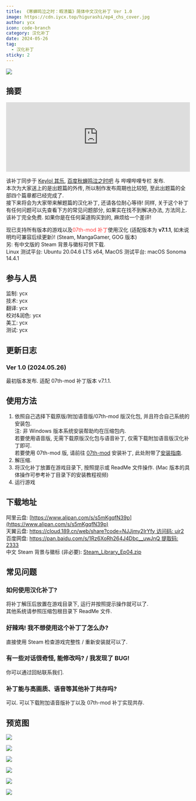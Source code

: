 ```yaml
---
title: 《寒蝉鸣泣之时：暇溃篇》简体中文汉化补丁 Ver 1.0
image: https://cdn.iycx.top/higurashi/ep4_chs_cover.jpg
author: ycx
icon: code-branch
category: 汉化补丁
date: 2024-05-26
tag:
  - 汉化补丁
sticky: 2
---
```

![](https://cdn.iycx.top/higurashi/ep4_chs_cover.jpg)  
## 摘要
<div align="center"><iframe width="100%" height="190" frameborder="0" src="https://store.steampowered.com/widget/526490/?t=%E3%80%8A%E5%AF%92%E8%9D%89%E9%B8%A3%E6%B3%A3%E4%B9%8B%E6%97%B6%E3%80%8B%E6%98%AF%E4%B8%80%E9%83%A8%E6%9C%89%E5%A3%B0%E5%B0%8F%E8%AF%B4%E3%80%82%E9%9F%B3%E4%B9%90%E3%80%81%E6%95%85%E4%BA%8B%E8%83%8C%E6%99%AF%E4%B8%8E%E8%A7%92%E8%89%B2%E5%85%B1%E5%90%8C%E5%88%9B%E9%80%A0%E4%BA%86%E4%B8%80%E4%B8%AA%E4%B8%96%E7%95%8C%EF%BC%8C%E6%98%AF%E7%8E%A9%E5%AE%B6%E9%98%85%E8%AF%BB%E5%B0%8F%E8%AF%B4%E7%9A%84%E8%88%9E%E5%8F%B0%E3%80%82%E6%AC%A2%E7%AC%91%E3%80%81%E5%93%AD%E6%B3%A3%E3%80%81%E6%80%A8%E6%81%A8%E3%80%82%E8%AF%B7%E5%B8%A6%E7%9D%80%E9%82%A3%E6%A0%B7%E7%9A%84%E5%BF%83%E6%83%85%E4%B8%8E%E4%B8%BB%E4%BA%BA%E5%85%AC%E4%B8%80%E8%B5%B7%E4%BD%93%E9%AA%8C%E6%95%85%E4%BA%8B%E5%90%A7%E3%80%82"></iframe></div>  

该补丁同步于 [Keylol 其乐](https://keylol.com/t950741-1-1), [百度秋蝉鸣泣之时吧](https://tieba.baidu.com/p/9030959532) 与 哔哩哔哩专栏 发布.  
本次为大家送上的是出题篇的外传, 所以制作发布周期也比较短, 至此出题篇的全部四个篇章都已经完成了.  
接下来将会为大家带来解题篇的汉化补丁, 还请各位耐心等待!
同样, 关于这个补丁有任何问题可以先查看下方的常见问题部分, 如果实在找不到解决办法, 方法同上.  
该补丁完全免费. 如果你是在任何渠道购买到的, 麻烦给一个差评!  

现已支持所有版本的游戏以及<font color='#ff3a3a'>07th-mod 补丁</font>使用汉化 (适配版本为 **v7.1.1**, 如未说明均可兼容后续更新)! (Steam, MangaGamer, GOG 版本)  
另: 有中文版的 Steam 背景与徽标可供下载.  
Linux 测试平台: Ubuntu 20.04.6 LTS x64, MacOS 测试平台: macOS Sonoma 14.4.1  

## 参与人员
监制: ycx  
技术: ycx  
翻译: ycx  
校对&润色: ycx  
美工: ycx  
测试: ycx  

## 更新日志

### Ver 1.0 (2024.05.26)
最初版本发布. 
适配 07th-mod 补丁版本 v7.1.1.

## 使用方法
1. 依照自己选择下载原版/附加语音版/07th-mod 版汉化包, 并且符合自己系统的安装包.  
注: 非 Windows 版本系统安装帮助均在压缩包内.  
若要使用语音版, 无需下载原版汉化包与语音补丁, 仅需下载附加语音版汉化补丁即可.  
若要使用 07th-mod 版, 请前往 [07th-mod](https://07th-mod.com/home/) 安装补丁, 此处附带了[安装指南](../guide/07th-mod/main.md).  
2. 解压缩.  
3. 将汉化补丁放置在游戏目录下, 按照提示或 ReadMe 文件操作. (Mac 版本的具体操作可参考补丁目录下的安装教程视频)  
4. 运行游戏  

## 下载地址
阿里云盘: [https://www.alipan.com/s/s5mKgqfN39p](https://www.alipan.com/s/s5mKgqfN39p)  
天翼云盘: [https://cloud.189.cn/web/share?code=NJJjmy2IrYfy 访问码: ujr2](https://cloud.189.cn/web/share?code=NJJjmy2IrYfy)   
百度网盘: [https://pan.baidu.com/s/1Rz6XoRh264J4Dbc__uwJnQ 提取码: 2333](https://pan.baidu.com/s/1Rz6XoRh264J4Dbc__uwJnQ?pwd=2333)  
中文 Steam 背景与徽标 (非必要): [Steam_Library_Ep04.zip](https://cdn.iycx.top/blog/2024/05/Steam_Library_Ep04.zip)  

## 常见问题
### 如何使用汉化补丁?
将补丁解压后放置在游戏目录下, 运行并按照提示操作就可以了.  
其他系统请参照压缩包根目录下 ReadMe 文件.  
### 好辣鸡! 我不想使用这个补丁了怎么办?
直接使用 Steam 检查游戏完整性 / 重新安装就可以了.  
### 有一些对话很奇怪, 能修改吗? / 我发现了 BUG!
你可以通过回帖联系我们.
### 补丁能与高画质、语音等其他补丁共存吗?
可以. 可以下载附加语音版补丁以及 07th-mod 补丁实现共存.  

## 预览图
![](https://cdn.iycx.top/blog/2024/05/higurashiep04_screenshot_01.jpg)

![](https://cdn.iycx.top/blog/2024/05/higurashiep04_screenshot_02.jpg)

![](https://cdn.iycx.top/blog/2024/05/higurashiep04_screenshot_03.jpg)

![](https://cdn.iycx.top/blog/2024/05/higurashiep04_screenshot_04.jpg)

![](https://cdn.iycx.top/blog/2024/05/higurashiep04_screenshot_05.jpg)

![](https://cdn.iycx.top/blog/2024/05/higurashiep04_screenshot_06.jpg)
